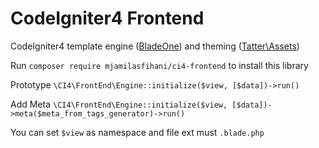 # CodeIgniter4 Frontend
CodeIgniter4 template engine (<a href="https://github.com/eftec/bladeone">BladeOne</a>) and theming (<a href="https://github.com/tattersoftware/codeigniter4-assets/tree/develop#example">Tatter\Assets</a>)

Run `composer require mjamilasfihani/ci4-frontend` to install this library

Prototype `\CI4\FrontEnd\Engine::initialize($view, [$data])->run()`

Add Meta `\CI4\FrontEnd\Engine::initialize($view, [$data])->meta($meta_from_tags_generator)->run()`

You can set `$view` as namespace and file ext must `.blade.php`